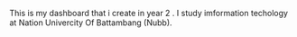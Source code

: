 This is my dashboard that i create in year 2 . I study imformation techology at Nation Univercity Of Battambang (Nubb).
